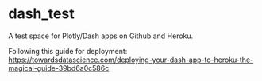 # dash_test

A test space for Plotly/Dash apps on Github and Heroku.

Following this guide for deployment: https://towardsdatascience.com/deploying-your-dash-app-to-heroku-the-magical-guide-39bd6a0c586c
